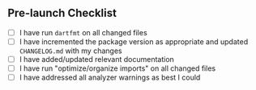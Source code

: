 <!--

    Add a concise description of what this PR is changing or adding, and why. Consider including before/after screenshots.
    Consider mentioning issues related to this pull request

-->

## Pre-launch Checklist

- [ ] I have run `dartfmt` on all changed files <!-- THIS IS REQUIRED -->
- [ ] I have incremented the package version as appropriate and updated `CHANGELOG.md` with my changes <!-- THIS IS REQUIRED -->
- [ ] I have added/updated relevant documentation <!-- If relevant -->
- [ ] I have run "optimize/organize imports" on all changed files
- [ ] I have addressed all analyzer warnings as best I could
<!-- - [ ] I have run `flutter pub publish --dry-run` and addressed any warnings --> <!-- MAINTAINER ONLY -->